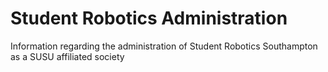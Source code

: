 # Student Robotics Administration

Information regarding the administration of Student Robotics Southampton as a SUSU affiliated society
